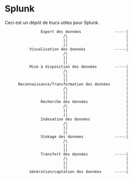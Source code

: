 # Splunk
Ceci est un dépôt de trucs utiles pour Splunk.

                    Export des données               -----|
                              /\                          |
                              ||                          | 
                              ||                          |
               Visualisation des données             -----|
                              /\
                              ||
                              ||                          
               Mise à disposition des données        -----|
                              /\                          |
                              ||                          |
                              ||                          |
          Reconnaissance/Transformation des données       |
                              /\                          |
                              ||                          |
                              ||                          |
                    Recherche des données                 |
                              /\                          |
                              ||                          |
                              ||                          |
                    Indexation des données                |
                              /\                          |
                              ||                          |
                              ||                          |
                    Stokage des données              -----|
                              /\
                              ||
                              ||
                    Transfert des données            -----|
                              /\                          |
                              ||                          |
                              ||                          |
               Génération/captation des données      -----|
               
